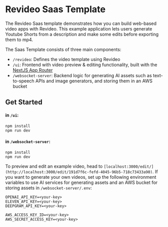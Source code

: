 # Revideo Saas Template

The Revideo Saas template demonstrates how you can build web-based video apps with Revideo. This example application lets users generate Youtube Shorts from a description and make some edits before exporting them to mp4.

The Saas Template consists of three main components:

- `/revideo`: Defines the video template using Revideo
- `/ui`: Frontend with video preview & editing functionality, built with the [NextJS App Router](https://nextjs.org/docs/app)
- `/websocket-server`: Backend logic for generating AI assets such as text-to-speech APIs and image generators, and storing them in an AWS bucket


## Get Started

#### in `/ui`:
```
npm install
npm run dev
```

#### in `/websocket-server`:
```
npm install
npm run dev
```

To preview and edit an example video, head to `[localhost:3000/edit/](http://localhost:3000/edit/191d7f6c-fefd-4045-96b5-718c73433a90)`. If you want to generate your own videos, set up the following environment variables to use AI services for generating assets and an AWS bucket for storing assets in `/websocket-server/.env`:

```
OPENAI_API_KEY=<your-key>
ELEVEN_API_KEY=<your-key>
DEEPGRAM_API_KEY=<your-key>

AWS_ACCESS_KEY_ID=<your-key>
AWS_SECRET_ACCESS_KEY=<your-key>
```

